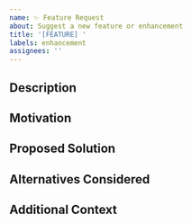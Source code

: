 ```yaml
---
name: ✨ Feature Request
about: Suggest a new feature or enhancement
title: '[FEATURE] '
labels: enhancement
assignees: ''
---
```


## Description
<!-- A clear and concise description of the feature you'd like to see -->

## Motivation
<!-- Why is this feature useful? What problem does it solve? -->

## Proposed Solution
<!-- How would you like this feature to work? -->

## Alternatives Considered
<!-- Any alternative solutions or features you've considered -->

## Additional Context
<!-- Any other context, mockups, or examples -->
